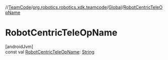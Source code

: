 //[TeamCode](../../../index.md)/[org.robotics.robotics.xdk.teamcode](../index.md)/[Global](index.md)/[RobotCentricTeleOpName](-robot-centric-tele-op-name.md)

# RobotCentricTeleOpName

[androidJvm]\
const val [RobotCentricTeleOpName](-robot-centric-tele-op-name.md): [String](https://kotlinlang.org/api/latest/jvm/stdlib/kotlin/-string/index.html)
